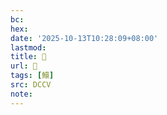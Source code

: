 ```yaml
---
bc:
hex:
date: '2025-10-13T10:28:09+08:00'
lastmod:
title: 􃸇
url: 􃸇
tags: [鱞]
src: DCCV
note:
---
```

